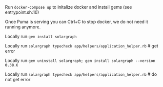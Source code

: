 Run `docker-compose up` to initalize docker and install gems (see entrypoint.sh:10)

Once Puma is serving you can Ctrl+C to stop docker, we do not need it running anymore.

Locally run `gem install solargraph`

Locally run `solargraph typecheck app/helpers/application_helper.rb` # get error

Locally run `gem uninstall solargraph; gem install solargraph --version 0.38.6`

Locally run `solargraph typecheck app/helpers/application_helper.rb` # do not get error
